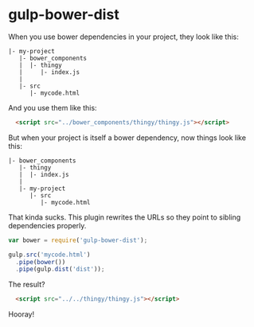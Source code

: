 gulp-bower-dist
===============

When you use bower dependencies in your project, they look like this:

```
|- my-project
   |- bower_components
   |  |- thingy
   |     |- index.js
   |
   |- src
      |- mycode.html
```

And you use them like this:

```html
  <script src="../bower_components/thingy/thingy.js"></script>
```

But when your project is itself a bower dependency, now things look like this:

```
|- bower_components
   |- thingy
   |  |- index.js
   |
   |- my-project
      |- src
         |- mycode.html
```

That kinda sucks. This plugin rewrites the URLs so they point to sibling dependencies properly.

```js
var bower = require('gulp-bower-dist');

gulp.src('mycode.html')
  .pipe(bower())
  .pipe(gulp.dist('dist'));
```

The result?

```html
  <script src="../../thingy/thingy.js"></script>
```

Hooray!
